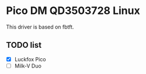 # Pico DM QD3503728 Linux

This driver is based on fbtft.

## TODO list
- [x] Luckfox Pico
- [ ] Milk-V Duo